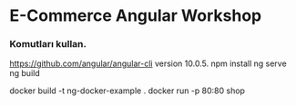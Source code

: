 # E-Commerce Angular Workshop

### Komutları kullan.
https://github.com/angular/angular-cli
version 10.0.5.
npm install
ng serve
ng build

docker build -t ng-docker-example .
docker run -p 80:80 shop
